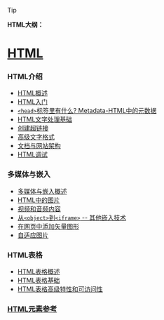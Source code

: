 > [!tip]
>
> **HTML大纲：**

# [HTML](https://developer.mozilla.org/zh-CN/docs/Learn/HTML)

### HTML介绍

- [HTML概述](https://developer.mozilla.org/zh-CN/docs/Learn/HTML/Introduction_to_HTML)
- [HTML入门](https://developer.mozilla.org/zh-CN/docs/Learn/HTML/Introduction_to_HTML/Getting_started)
- [`<head>`标签里有什么? Metadata-HTML中的元数据](https://developer.mozilla.org/zh-CN/docs/Learn/HTML/Introduction_to_HTML/The_head_metadata_in_HTML)
- [HTML文字处理基础](https://developer.mozilla.org/zh-CN/docs/Learn/HTML/Introduction_to_HTML/HTML_text_fundamentals)
- [创建超链接](https://developer.mozilla.org/zh-CN/docs/Learn/HTML/Introduction_to_HTML/Creating_hyperlinks)
- [高级文字格式](https://developer.mozilla.org/zh-CN/docs/learn/HTML/Introduction_to_HTML/Advanced_text_formatting)
- [文档与网站架构](https://developer.mozilla.org/zh-CN/docs/Learn/HTML/Introduction_to_HTML/Document_and_website_structure)
- [HTML调试](https://developer.mozilla.org/zh-CN/docs/Learn/HTML/Introduction_to_HTML/Debugging_HTML)

### 多媒体与嵌入

- [多媒体与嵌入概述](https://developer.mozilla.org/zh-CN/docs/Learn/HTML/Multimedia_and_embedding)
- [HTML中的图片](https://developer.mozilla.org/zh-CN/docs/Learn/HTML/Multimedia_and_embedding/Images_in_HTML)
- [视频和音频内容](https://developer.mozilla.org/zh-CN/docs/Learn/HTML/Multimedia_and_embedding/Video_and_audio_content)
- [从`<object>`到`<iframe>` -- 其他嵌入技术](https://developer.mozilla.org/zh-CN/docs/Learn/HTML/Multimedia_and_embedding/Other_embedding_technologies)
- [在网页中添加矢量图形](https://developer.mozilla.org/zh-CN/docs/Learn/HTML/Multimedia_and_embedding/Adding_vector_graphics_to_the_Web)
- [自适应图片](https://developer.mozilla.org/zh-CN/docs/Learn/HTML/Multimedia_and_embedding/Responsive_images)

### HTML表格

- [HTML表格概述](https://developer.mozilla.org/zh-CN/docs/Learn/HTML/Tables)
- [HTML表格基础](https://developer.mozilla.org/zh-CN/docs/Learn/HTML/Tables/Basics)
- [HTML表格高级特性和可访问性](https://developer.mozilla.org/zh-CN/docs/Learn/HTML/Tables/Advanced)



### [HTML元素参考](https://developer.mozilla.org/zh-CN/docs/Web/HTML/Element)
